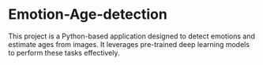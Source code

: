 # Emotion-Age-detection
This project is a Python-based application designed to detect emotions and estimate ages from images. It leverages pre-trained deep learning models to perform these tasks effectively.
